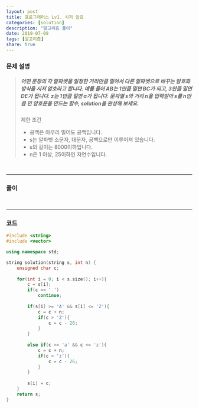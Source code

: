 ```yaml
---
layout: post
title: 프로그래머스 Lv1. 시저 암호
categories: [solution]
description: "알고리즘 풀이"
date: 2019-07-09
tags: [알고리즘]
share: true
---
```


### 문제 설명
> ##### 어떤 문장의 각 알파벳을 일정한 거리만큼 밀어서 다른 알파벳으로 바꾸는 암호화 방식을 시저 암호라고 합니다. 예를 들어 AB는 1만큼 밀면 BC가 되고, 3만큼 밀면 DE가 됩니다. z는 1만큼 밀면 a가 됩니다. 문자열 s와 거리 n을 입력받아 s를 n만큼 민 암호문을 만드는 함수, solution을 완성해 보세요.
> 
> 제한 조건
> * 공백은 아무리 밀어도 공백입니다.
> * s는 알파벳 소문자, 대문자, 공백으로만 이루어져 있습니다.
> * s의 길이는 8000이하입니다.
> * n은 1 이상, 25이하인 자연수입니다.

<br>

- - -

### 풀이

<br>

- - -

### 코드
```cpp
#include <string>
#include <vector>

using namespace std;

string solution(string s, int n) {
    unsigned char c;
    
    for(int i = 0; i < s.size(); i++){
        c = s[i];
        if(c == ' ')
            continue;
        
        if(s[i] >= 'A' && s[i] <= 'Z'){
            c = c + n;
            if(c > 'Z'){
                c = c - 26;
            }
        }
        
        else if(c >= 'a' && c <= 'z'){
            c = c + n;
            if(c > 'z'){
                c = c - 26;
            }
        } 
        
        s[i] = c;
    }
    return s;
}
```
